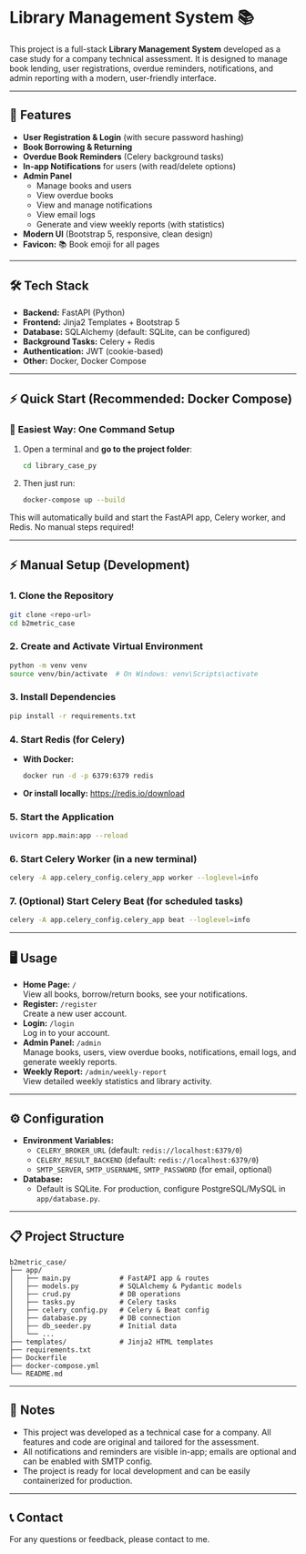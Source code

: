 # Library Management System 📚

This project is a full-stack **Library Management System** developed as a case study for a company technical assessment. It is designed to manage book lending, user registrations, overdue reminders, notifications, and admin reporting with a modern, user-friendly interface.

---

## 🚀 Features

- **User Registration & Login** (with secure password hashing)
- **Book Borrowing & Returning**
- **Overdue Book Reminders** (Celery background tasks)
- **In-app Notifications** for users (with read/delete options)
- **Admin Panel**
  - Manage books and users
  - View overdue books
  - View and manage notifications
  - View email logs
  - Generate and view weekly reports (with statistics)
- **Modern UI** (Bootstrap 5, responsive, clean design)
- **Favicon:** 📚 Book emoji for all pages

---

## 🛠️ Tech Stack

- **Backend:** FastAPI (Python)
- **Frontend:** Jinja2 Templates + Bootstrap 5
- **Database:** SQLAlchemy (default: SQLite, can be configured)
- **Background Tasks:** Celery + Redis
- **Authentication:** JWT (cookie-based)
- **Other:** Docker, Docker Compose

---

## ⚡ Quick Start (Recommended: Docker Compose)

### 🚀 **Easiest Way: One Command Setup**

1. Open a terminal and **go to the project folder**:
   ```bash
   cd library_case_py
   ```
2. Then just run:
   ```bash
   docker-compose up --build
   ```

This will automatically build and start the FastAPI app, Celery worker, and Redis. No manual steps required!

---

## ⚡ Manual Setup (Development)

### 1. Clone the Repository
```bash
git clone <repo-url>
cd b2metric_case
```

### 2. Create and Activate Virtual Environment
```bash
python -m venv venv
source venv/bin/activate  # On Windows: venv\Scripts\activate
```

### 3. Install Dependencies
```bash
pip install -r requirements.txt
```

### 4. Start Redis (for Celery)
- **With Docker:**
  ```bash
  docker run -d -p 6379:6379 redis
  ```
- **Or install locally:** https://redis.io/download

### 5. Start the Application
```bash
uvicorn app.main:app --reload
```

### 6. Start Celery Worker (in a new terminal)
```bash
celery -A app.celery_config.celery_app worker --loglevel=info
```

### 7. (Optional) Start Celery Beat (for scheduled tasks)
```bash
celery -A app.celery_config.celery_app beat --loglevel=info
```

---

## 🖥️ Usage

- **Home Page:** `/`  
  View all books, borrow/return books, see your notifications.
- **Register:** `/register`  
  Create a new user account.
- **Login:** `/login`  
  Log in to your account.
- **Admin Panel:** `/admin`  
  Manage books, users, view overdue books, notifications, email logs, and generate weekly reports.
- **Weekly Report:** `/admin/weekly-report`  
  View detailed weekly statistics and library activity.

---

## ⚙️ Configuration

- **Environment Variables:**
  - `CELERY_BROKER_URL` (default: `redis://localhost:6379/0`)
  - `CELERY_RESULT_BACKEND` (default: `redis://localhost:6379/0`)
  - `SMTP_SERVER`, `SMTP_USERNAME`, `SMTP_PASSWORD` (for email, optional)
- **Database:**
  - Default is SQLite. For production, configure PostgreSQL/MySQL in `app/database.py`.

---

## 📋 Project Structure

```
b2metric_case/
├── app/
│   ├── main.py            # FastAPI app & routes
│   ├── models.py          # SQLAlchemy & Pydantic models
│   ├── crud.py            # DB operations
│   ├── tasks.py           # Celery tasks
│   ├── celery_config.py   # Celery & Beat config
│   ├── database.py        # DB connection
│   ├── db_seeder.py       # Initial data
│   └── ...
├── templates/             # Jinja2 HTML templates
├── requirements.txt
├── Dockerfile
├── docker-compose.yml
└── README.md
```

---

## 📝 Notes
- This project was developed as a technical case for a company. All features and code are original and tailored for the assessment.
- All notifications and reminders are visible in-app; emails are optional and can be enabled with SMTP config.
- The project is ready for local development and can be easily containerized for production.

---

## 📞 Contact
For any questions or feedback, please contact to me. 
